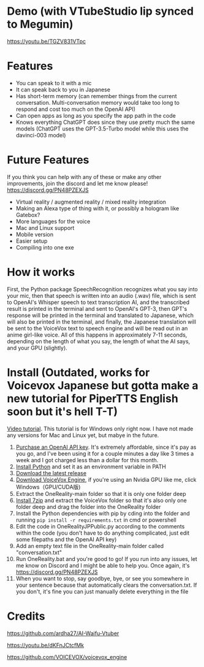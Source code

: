 # Demo (with VTubeStudio lip synced to Megumin)
https://youtu.be/TGZV831VTpc

# Features
- You can speak to it with a mic
- It can speak back to you in Japanese
- Has short-term memory (can remember things from the current conversation. Multi-conversation memory would take too long to respond and cost too much on the OpenAI API)
- Can open apps as long as you specify the app path in the code
- Knows everything ChatGPT does since they use pretty much the same models (ChatGPT uses the GPT-3.5-Turbo model while this uses the davinci-003 model)

# Future Features
If you think you can help with any of these or make any other improvements, join the discord and let me know please! https://discord.gg/PN48PZEXJS
- Virtual reality / augmented reality / mixed reality integration
- Making an Alexa type of thing with it, or possibly a hologram like Gatebox?
- More languages for the voice
- Mac and Linux support
- Mobile version
- Easier setup
- Compiling into one exe


# How it works
First, the Python package SpeechRecognition recognizes what you say into your mic, then that speech is written into an audio (.wav) file, which is sent to OpenAI's Whisper speech to text transcription AI, and the transcribed result is printed in the terminal and sent to OpenAI's GPT-3, then GPT's response will be printed in the terminal and translated to Japanese, which will also be printed in the terminal, and finally, the Japanese translation will be sent to the VoiceVox text to speech engine and will be read out in an anime girl-like voice. All of this happens in approximately 7-11 seconds, depending on the length of what you say, the length of what the AI says, and your GPU (slightly).

# Install (Outdated, works for Voicevox Japanese but gotta make a new tutorial for PiperTTS English soon but it's hell T-T)
[Video tutorial](https://www.youtube.com/@OneReality-tb4ut). This tutorial is for Windows only right now. I have not made any versions for Mac and Linux yet, but mabye in the future.
 1. [Purchase an OpenAI API key](https://www.windowscentral.com/software-apps/how-to-get-an-openai-api-key). It's extremely affordable, since it's pay as you go, and I've been using it for a couple minutes a day like 3 times a week and I got charged less than a dollar for this month.
 2. [Install Python](https://www.python.org/downloads/) and set it as an environment variable in PATH
 3. [Download the latest release](https://github.com/DogeLord081/OneReality/releases/latest)
 4. [Download VoiceVox Engine](https://github.com/VOICEVOX/voicevox_engine/releases/latest), if you're using an Nvidia GPU like me, click Windows（GPU/CUDA版)
  5. Extract the OneReality-main folder so that it is only one folder deep
  6. [Install 7zip](https://www.7-zip.org/download.html) and extract the VoiceVox folder so that it's also only one folder deep and drag the folder into the OneReality folder
  7. Install the Python dependencies with pip by cding into the folder and running `pip install -r requirements.txt` in cmd or powershell
  8. Edit the code in OneRealityJPPublic.py according to the comments within the code (you don't have to do anything complicated, just edit some filepaths and the OpenAI API key)
  9. Add an empty text file in the OneReality-main folder called "conversation.txt"
  10. Run OneReality.bat and you're good to go! If you run into any issues, let me know on Discord and I might be able to help you. Once again, it's https://discord.gg/PN48PZEXJS
  11. When you want to stop, say goodbye, bye, or see you somewhere in your sentence because that automatically clears the conversation.txt. If you don't, it's fine you can just manually delete everything in the file

# Credits
https://github.com/ardha27/AI-Waifu-Vtuber

https://youtu.be/dKFnJCtcfMk

https://github.com/VOICEVOX/voicevox_engine
